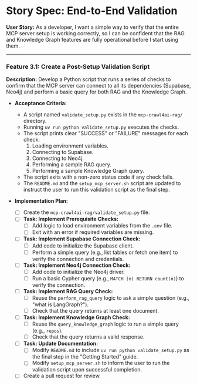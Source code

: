 # Story Spec: End-to-End Validation

**User Story:** As a developer, I want a simple way to verify that the entire MCP server setup is working correctly, so I can be confident that the RAG and Knowledge Graph features are fully operational before I start using them.

---

### Feature 3.1: Create a Post-Setup Validation Script

**Description:** Develop a Python script that runs a series of checks to confirm that the MCP server can connect to all its dependencies (Supabase, Neo4j) and perform a basic query for both RAG and the Knowledge Graph.

*   **Acceptance Criteria:**
    *   A script named `validate_setup.py` exists in the `mcp-crawl4ai-rag/` directory.
    *   Running `uv run python validate_setup.py` executes the checks.
    *   The script prints clear "SUCCESS" or "FAILURE" messages for each check:
        1.  Loading environment variables.
        2.  Connecting to Supabase.
        3.  Connecting to Neo4j.
        4.  Performing a sample RAG query.
        5.  Performing a sample Knowledge Graph query.
    *   The script exits with a non-zero status code if any check fails.
    *   The `README.md` and the `setup_mcp_server.sh` script are updated to instruct the user to run this validation script as the final step.

*   **Implementation Plan:**
    - [ ] Create the `mcp-crawl4ai-rag/validate_setup.py` file.
    - [ ] **Task: Implement Prerequisite Checks:**
        - [ ] Add logic to load environment variables from the `.env` file.
        - [ ] Exit with an error if required variables are missing.
    - [ ] **Task: Implement Supabase Connection Check:**
        - [ ] Add code to initialize the Supabase client.
        - [ ] Perform a simple query (e.g., list tables or fetch one item) to verify the connection and credentials.
    - [ ] **Task: Implement Neo4j Connection Check:**
        - [ ] Add code to initialize the Neo4j driver.
        - [ ] Run a basic Cypher query (e.g., `MATCH (n) RETURN count(n)`) to verify the connection.
    - [ ] **Task: Implement RAG Query Check:**
        - [ ] Reuse the `perform_rag_query` logic to ask a simple question (e.g., "what is LangGraph?").
        - [ ] Check that the query returns at least one document.
    - [ ] **Task: Implement Knowledge Graph Check:**
        - [ ] Reuse the `query_knowledge_graph` logic to run a simple query (e.g., `repos`).
        - [ ] Check that the query returns a valid response.
    - [ ] **Task: Update Documentation:**
        - [ ] Modify `README.md` to include `uv run python validate_setup.py` as the final step in the "Getting Started" guide.
        - [ ] Modify `setup_mcp_server.sh` to inform the user to run the validation script upon successful completion.
    - [ ] Create a pull request for review.
